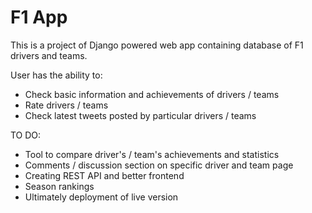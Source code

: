 
# F1 App

This is a project of Django powered web app containing database of F1 drivers and teams.

User has the ability to:
- Check basic information and achievements of drivers / teams
- Rate drivers / teams
- Check latest tweets posted by particular drivers / teams

TO DO:
- Tool to compare driver's / team's achievements and statistics
- Comments / discussion section on specific driver and team page
- Creating REST API and better frontend
- Season rankings
- Ultimately deployment of live version



